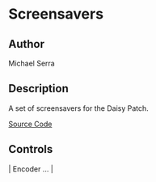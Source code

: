 # Screensavers

## Author

Michael Serra

## Description
A set of screensavers for the Daisy Patch.

[Source Code](https://github.com/mkserra/DaisyExamples/tree/master/patch/mserra/screensavers)

## Controls

| Encoder ... |

